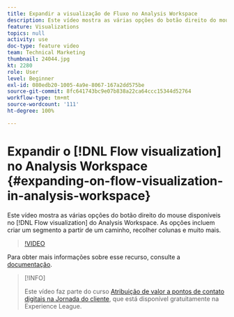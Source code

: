 ```yaml
---
title: Expandir a visualização de Fluxo no Analysis Workspace
description: Este vídeo mostra as várias opções do botão direito do mouse disponíveis na visualização de fluxo no Analysis Workspace. As opções incluem criar um segmento a partir de um caminho, recolher colunas e muito mais.
feature: Visualizations
topics: null
activity: use
doc-type: feature video
team: Technical Marketing
thumbnail: 24044.jpg
kt: 2280
role: User
level: Beginner
exl-id: 080edb20-1005-4a9e-8067-167a2dd575be
source-git-commit: 8fc641743bc9e07b838a22ca64ccc15344d52764
workflow-type: tm+mt
source-wordcount: '111'
ht-degree: 100%

---
```


# Expandir o [!DNL Flow visualization] no Analysis Workspace {#expanding-on-flow-visualization-in-analysis-workspace}

Este vídeo mostra as várias opções do botão direito do mouse disponíveis no [!DNL Flow visualization] do Analysis Workspace. As opções incluem criar um segmento a partir de um caminho, recolher colunas e muito mais.

>[!VIDEO](https://video.tv.adobe.com/v/24044/?quality=12&learn=on)

Para obter mais informações sobre esse recurso, consulte a [documentação](https://experienceleague.adobe.com/docs/analytics/analyze/analysis-workspace/visualizations/flow/flow.html?lang=pt-BR#analysis-workspace).

>[!INFO]
>
> Este vídeo faz parte do curso [Atribuição de valor a pontos de contato digitais na Jornada do cliente](https://experienceleague.adobe.com/?recommended=Analytics-U-1-2020.2&amp;lang=pt-BR), que está disponível gratuitamente na Experience League.
